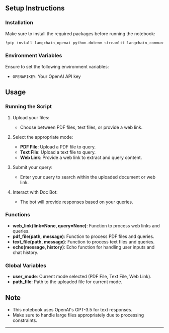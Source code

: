 ## Setup Instructions

### Installation

Make sure to install the required packages before running the notebook:
```bash
!pip install langchain_openai python-dotenv streamlit langchain_community langserve fastapi uvicorn sse_starlette bs4 chromadb faiss-cpu gradio pypdf
```

### Environment Variables

Ensure to set the following environment variables:
- `OPENAPIKEY`: Your OpenAI API key

## Usage

### Running the Script

1. Upload your files:
   - Choose between PDF files, text files, or provide a web link.

2. Select the appropriate mode:
   - **PDF File**: Upload a PDF file to query.
   - **Text File**: Upload a text file to query.
   - **Web Link**: Provide a web link to extract and query content.

3. Submit your query:
   - Enter your query to search within the uploaded document or web link.

4. Interact with Doc Bot:
   - The bot will provide responses based on your queries.

### Functions

- **web_link(link=None, query=None)**: Function to process web links and queries.
- **pdf_file(path, message)**: Function to process PDF files and queries.
- **text_file(path, message)**: Function to process text files and queries.
- **echo(message, history)**: Echo function for handling user inputs and chat history.

### Global Variables

- **user_mode**: Current mode selected (PDF File, Text File, Web Link).
- **path_file**: Path to the uploaded file for current mode.

## Note

- This notebook uses OpenAI's GPT-3.5 for text responses.
- Make sure to handle large files appropriately due to processing constraints.

---

